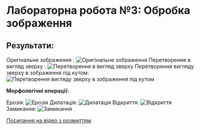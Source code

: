 # Лабораторна робота №3: Обробка зображення

## Результати:

Оригінальне зображення : 
![Оригінальне зображення](https://i.pinimg.com/originals/cc/b9/f7/ccb9f793bdac953107fbac30bd5a41f6.png)
Перетворення в вигляд зверху :
![Перетворення в вигляд зверху](https://i.pinimg.com/originals/6e/5e/a7/6e5ea72035751f8351630206259737be.png)
Перетворення вигляду зверху в зображення під кутом:
![Перетворення вигляду зверху в зображення під кутом](https://i.pinimg.com/originals/7d/0d/a1/7d0da14a4db269de9149d212c2f7d265.png)

**Морфологічні операції:**

Ерозія:
![Ерозія](https://i.pinimg.com/originals/2d/4d/01/2d4d01540aaef4fe2ecb4608f3a6e89b.png)
Дилатація:
![Дилатація](https://i.pinimg.com/originals/1f/3a/77/1f3a77e973191cb853241ff72026d1f8.png)
Відкриття:
![Відкриття](https://i.pinimg.com/originals/88/b8/60/88b86038d5be322fd34586c27a17eabe.png)
Замикання:
![Замикання](https://i.pinimg.com/originals/b6/1c/48/b61c48840d5ab62f822693b2fa1b0605.png)

[Посилання на відео з розмиттям](https://youtu.be/tjFzDdpoYe8)
